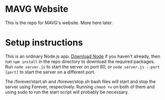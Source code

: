 MAVG Website
================
This is the repo for MAVG's website. More here later.

Setup instructions
================
This is an ordinary Node.js app. [Download Node](http://nodejs.org/download/) if you haven't already, then run `npm install` in the repo directory to download the required packages. Run `node server.js` to start the server on port 80, or `node server.js --port [port]` to start the server on a different port.

The /forever/start.sh and /forever/stop.sh bash files will start and stop the server using Forever, respectively. Running `chmod +x` on both of them and using sudo to run the start script will probably be necessary.